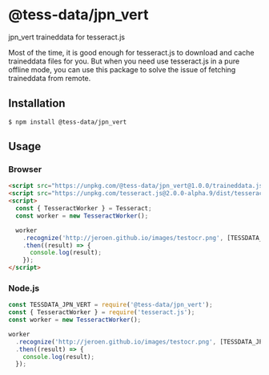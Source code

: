 # @tess-data/jpn_vert

jpn_vert traineddata for tesseract.js

Most of the time, it is good enough for tesseract.js to download and cache traineddata files for you.
But when you need use tesseract.js in a pure offline mode, you can use this package to solve the issue of fetching traineddata from remote.

## Installation

```
$ npm install @tess-data/jpn_vert
```

## Usage

### Browser

```html
<script src="https://unpkg.com/@tess-data/jpn_vert@1.0.0/traineddata.js"></script>
<script src="https://unpkg.com/tesseract.js@2.0.0-alpha.9/dist/tesseract.min.js"></script>
<script>
  const { TesseractWorker } = Tesseract;
  const worker = new TesseractWorker();

  worker
    .recognize('http://jeroen.github.io/images/testocr.png', [TESSDATA_JPN_VERT])
    .then((result) => {
      console.log(result);
    });
</script>
```

### Node.js

```javascript
const TESSDATA_JPN_VERT = require('@tess-data/jpn_vert');
const { TesseractWorker } = require('tesseract.js');
const worker = new TesseractWorker();

worker
  .recognize('http://jeroen.github.io/images/testocr.png', [TESSDATA_JPN_VERT])
  .then((result) => {
    console.log(result);
  });
```
